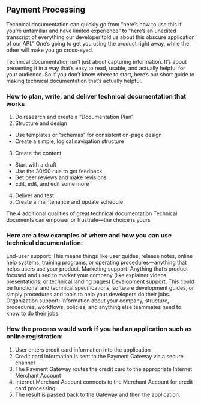 ## Payment Processing


Technical documentation can quickly go from “here’s how to use this if you’re unfamiliar and have limited experience” to “here’s an unedited transcript of everything our developer told us about this obscure application of our API.” One’s going to get you using the product right away, while the other will make you go cross-eyed.

Technical documentation isn’t just about capturing information. It’s about presenting it in a way that’s easy to read, usable, and actually helpful for your audience. So if you don’t know where to start, here’s our short guide to making technical documentation that’s actually helpful.

### How to plan, write, and deliver technical documentation that works
1. Do research and create a “Documentation Plan”
2. Structure and design
- Use templates or “schemas” for consistent on-page design
- Create a simple, logical navigation structure

3. Create the content
- Start with a draft
- Use the 30/90 rule to get feedback
- Get peer reviews and make revisions
- Edit, edit, and edit some more

4. Deliver and test
5. Create a maintenance and update schedule

The 4 additional qualities of great technical documentation
Technical documents can empower or frustrate—the choice is yours

### Here are a few examples of where and how you can use technical documentation:

End-user support: This means things like user guides, release notes, online help systems, training programs, or operating procedures—anything that helps users use your product.
Marketing support: Anything that’s product-focused and used to market your company (like explainer videos, presentations, or technical landing pages)
Development support: This could be functional and technical specifications, software development guides, or simply procedures and tools to help your developers do their jobs.
Organization support: Information about your company, structure, procedures, workflows, policies, and anything else teammates need to know to do their jobs.

###  How the process would work if you had an application such as online registration:

1. User enters credit card information into the application
2. Credit card information is sent to the Payment Gateway via a secure channel
3. The Payment Gateway routes the credit card to the appropriate Internet Merchant Account
4. Internet Merchant Account connects to the Merchant Account for credit card processing.
5. The result is passed back to the Gateway and then the application.